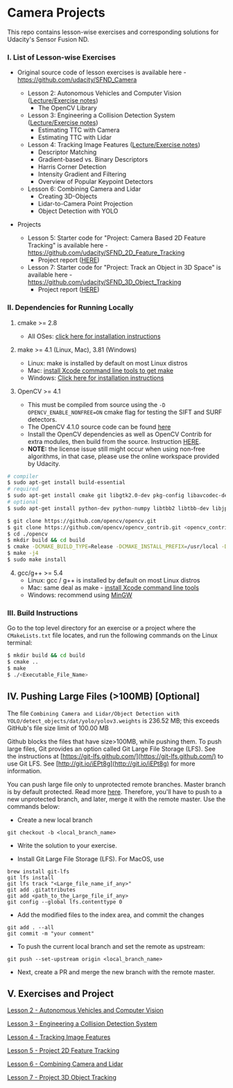 # Camera Projects

This repo contains lesson-wise exercises and corresponding solutions for Udacity's Sensor Fusion ND. 



### I. List of Lesson-wise Exercises

- Original source code of lesson exercises is available here - https://github.com/udacity/SFND_Camera
    * Lesson 2: Autonomous Vehicles and Computer Vision ([Lecture/Exercise notes](../lectures/lec2-1-av-and-opencv.md))
        + The OpenCV Library
    * Lesson 3: Engineering a Collision Detection System ([Lecture/Exercise notes](../lectures/lec2-2-collision-detection-system.md))
        + Estimating TTC with Camera
        + Estimating TTC with Lidar
    * Lesson 4: Tracking Image Features ([Lecture/Exercise notes](../lectures/lec2-3-track-image-features.md))
        + Descriptor Matching
        + Gradient-based vs. Binary Descriptors
        + Harris Corner Detection
        + Intensity Gradient and Filtering
        + Overview of Popular Keypoint Detectors
    * Lesson 6: Combining Camera and Lidar
        + Creating 3D-Objects
        + Lidar-to-Camera Point Projection
        + Object Detection with YOLO

- Projects
    * Lesson 5: Starter code for "Project: Camera Based 2D Feature Tracking" is available here - https://github.com/udacity/SFND_2D_Feature_Tracking
        + Project report ([HERE](./Lesson-5-Project-2D-Feature-Tracking/README.md))
    * Lesson 7: Starter code for "Project: Track an Object in 3D Space" is available here - https://github.com/udacity/SFND_3D_Object_Tracking
        + Project report ([HERE](./Lesson-7-Project-3D-Object-Tracking/README.md))



### II. Dependencies for Running Locally

1. cmake >= 2.8
    * All OSes: [click here for installation instructions](https://cmake.org/install/)

2. make >= 4.1 (Linux, Mac), 3.81 (Windows)
    * Linux: make is installed by default on most Linux distros
    * Mac: [install Xcode command line tools to get make](https://developer.apple.com/xcode/features/)
    * Windows: [Click here for installation instructions](http://gnuwin32.sourceforge.net/packages/make.htm)

3. OpenCV >= 4.1
    * This must be compiled from source using the `-D OPENCV_ENABLE_NONFREE=ON` cmake flag for testing the SIFT and SURF detectors.
    * The OpenCV 4.1.0 source code can be found [here](https://github.com/opencv/opencv/tree/4.1.0)
    * Install the OpenCV dependencies as well as OpenCV Contrib for extra modules, then build from the source. Instruction [HERE](http://techawarey.com/programming/install-opencv-c-c-in-ubuntu-18-04-lts-step-by-step-guide/).
    * **NOTE:** the license issue still might occur when using non-free algorithms, in that case, please use the online workspace provided by Udacity.
```bash
# compiler
$ sudo apt-get install build-essential
# required
$ sudo apt-get install cmake git libgtk2.0-dev pkg-config libavcodec-dev libavformat-dev libswscale-dev libcanberra-gtk-module
# optional
$ sudo apt-get install python-dev python-numpy libtbb2 libtbb-dev libjpeg-dev libpng-dev libtiff-dev libdc1394-22-dev

$ git clone https://github.com/opencv/opencv.git
$ git clone https://github.com/opencv/opencv_contrib.git <opencv_contrib_dir>
$ cd ./opencv
$ mkdir build && cd build
$ cmake -DCMAKE_BUILD_TYPE=Release -DCMAKE_INSTALL_PREFIX=/usr/local -DOPENCV_EXTRA_MODULES_PATH=<opencv_contrib_dir>/modules -DOPENCV_ENABLE_NONFREE=ON ..
$ make -j4
$ sudo make install
```

4. gcc/g++ >= 5.4 
    * Linux: gcc / g++ is installed by default on most Linux distros
    * Mac: same deal as make - [install Xcode command line tools](https://developer.apple.com/xcode/features/)
    * Windows: recommend using [MinGW](http://www.mingw.org/)



### III. Build Instructions

Go to the top level directory for an exercise or a project where the `CMakeLists.txt` file locates, and run the following commands on the Linux terminal:
```bash
$ mkdir build && cd build
$ cmake ..
$ make
$ ./<Executable_File_Name>
```



## IV. Pushing Large Files (>100MB) [Optional]

The file `Combining Camera and Lidar/Object Detection with YOLO/detect_objects/dat/yolo/yolov3.weights` is 236.52 MB; this exceeds GitHub's file size limit of 100.00 MB

Github blocks the files that have size>100MB, while pushing them. To push large files, Git provides an option called Git Large File Storage (LFS). See the instructions at [https://git-lfs.github.com/](https://git-lfs.github.com/) to use Git LFS. See [http://git.io/iEPt8g](http://git.io/iEPt8g) for more information.

You can push large file only to unprotected remote branches. Master branch is by default protected. Read more [here](https://docs.github.com/en/github/administering-a-repository/about-protected-branches). Therefore, you'll have to push to a new unprotected branch, and later, merge it with the remote master. Use the commands below:

* Create a new local branch
```
git checkout -b <local_branch_name>
```

* Write the solution to your exercise. 

* Install Git Large File Storage (LFS). For MacOS, use
```
brew install git-lfs
git lfs install
git lfs track "<Large_file_name_if_any>"
git add .gitattributes
git add <path_to_the_Large_file_if_any>
git config --global lfs.contenttype 0

```

* Add the modified files to the index area, and commit the changes
```
git add . --all   
git commit -m "your comment"
```
* To push the current local branch and set the remote as upstream:
```
git push --set-upstream origin <local_branch_name>
```

* Next, create a PR and merge the new branch with the remote master.



## V. Exercises and Project

[Lesson 2 - Autonomous Vehicles and Computer Vision](./Lesson-2-Autonomous-Vehicles-and-Computer-Vision)

[Lesson 3 - Engineering a Collision Detection System](./Lesson-3-Engineering-a-Collision-Detection-System)

[Lesson 4 - Tracking Image Features](./Lesson-4-Tracking-Image-Features)

[Lesson 5 - Project 2D Feature Tracking](./Lesson-5-Project-2D-Feature-Tracking)

[Lesson 6 - Combining Camera and Lidar](./Lesson-6-Combining-Camera-and-Lidar)

[Lesson 7 - Project 3D Object Tracking](./Lesson-7-Project-3D-Object-Tracking)